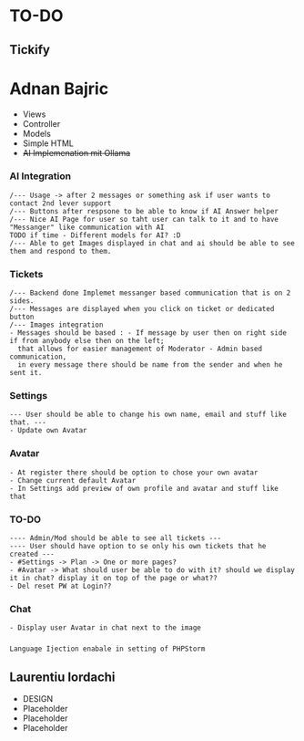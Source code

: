 # TO-DO
## Tickify

# Adnan Bajric
- Views
- Controller
- Models
- Simple HTML
- ~~AI Implemenation mit Ollama~~

### AI Integration
    /--- Usage -> after 2 messages or something ask if user wants to contact 2nd lever support
    /--- Buttons after respsone to be able to know if AI Answer helper
    /--- Nice AI Page for user so taht user can talk to it and to have "Messanger" like communication with AI
    TODO if time - Different models for AI? :D
    /--- Able to get Images displayed in chat and ai should be able to see them and respond to them.

### Tickets 
    /--- Backend done Implemet messanger based communication that is on 2 sides.
    /--- Messages are displayed when you click on ticket or dedicated button
    /--- Images integration
    - Messages should be based : - If message by user then on right side if from anybody else then on the left;
      that allows for easier management of Moderator - Admin based communication,
      in every message there should be name from the sender and when he sent it.

### Settings 
    --- User should be able to change his own name, email and stuff like that. ---
    - Update own Avatar
  
### Avatar 
    - At register there should be option to chose your own avatar
    - Change current default Avatar
    - In Settings add preview of own profile and avatar and stuff like that


### TO-DO
    ---- Admin/Mod should be able to see all tickets ---
    ---- User should have option to se only his own tickets that he created ---
    - #Settings -> Plan -> One or more pages? 
    - #Avatar -> What should user be able to do with it? should we display it in chat? display it on top of the page or what??
    - Del reset PW at Login??

### Chat
    - Display user Avatar in chat next to the image


###
    Language Ijection enabale in setting of PHPStorm


## Laurentiu Iordachi
- DESIGN
- Placeholder
- Placeholder
- Placeholder
